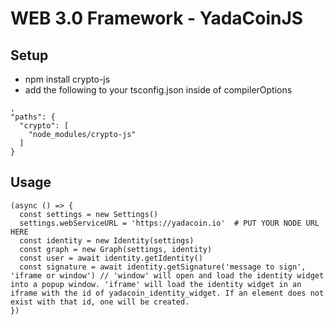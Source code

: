 # WEB 3.0 Framework - YadaCoinJS

## Setup
 - npm install crypto-js
 - add the following to your tsconfig.json inside of compilerOptions
```
,
"paths": {
  "crypto": [
    "node_modules/crypto-js"
  ]
}
```

## Usage
```
(async () => {
  const settings = new Settings()
  settings.webServiceURL = 'https://yadacoin.io'  # PUT YOUR NODE URL HERE
  const identity = new Identity(settings)
  const graph = new Graph(settings, identity)
  const user = await identity.getIdentity()
  const signature = await identity.getSignature('message to sign', 'iframe or window') // 'window' will open and load the identity widget into a popup window. 'iframe' will load the identity widget in an iframe with the id of yadacoin_identity_widget. If an element does not exist with that id, one will be created.
})
```
